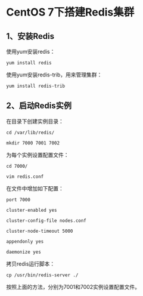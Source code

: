 # CentOS 7下搭建Redis集群

## 1、安装Redis

使用yum安装redis：

`yum install redis`

使用yum安装redis-trib，用来管理集群：

`yum install redis-trib`

## 2、启动Redis实例

在目录下创建实例目录：

`cd /var/lib/redis/`

`mkdir 7000 7001 7002`

为每个实例设置配置文件：

`cd 7000/`

`vim redis.conf`

在文件中增加如下配置：

`port 7000`

`cluster-enabled yes`

`cluster-config-file nodes.conf`

`cluster-node-timeout 5000`

`appendonly yes`

`daemonize yes`

拷贝redis运行脚本：

`cp /usr/bin/redis-server ./`



按照上面的方法，分别为7001和7002实例设置配置文件。

